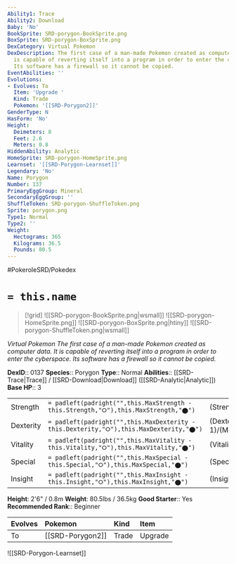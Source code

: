 ```yaml
---
Ability1: Trace
Ability2: Download
Baby: 'No'
BookSprite: SRD-porygon-BookSprite.png
BoxSprite: SRD-porygon-BoxSprite.png
DexCategory: Virtual Pokemon
DexDescription: The first case of a man-made Pokemon created as computer data. It
  is capable of reverting itself into a program in order to enter the cyberspace.
  Its software has a firewall so it cannot be copied.
EventAbilities: ''
Evolutions:
- Evolves: To
  Item: 'Upgrade '
  Kind: Trade
  Pokemon: '[[SRD-Porygon2]]'
GenderType: N
HasForm: 'No'
Height:
  Deimeters: 8
  Feet: 2.6
  Meters: 0.8
HiddenAbility: Analytic
HomeSprite: SRD-porygon-HomeSprite.png
Learnset: '[[SRD-Porygon-Learnset]]'
Legendary: 'No'
Name: Porygon
Number: 137
PrimaryEggGroup: Mineral
SecondaryEggGroup: ''
ShuffleToken: SRD-porygon-ShuffleToken.png
Sprite: porygon.png
Type1: Normal
Type2: ''
Weight:
  Hectograms: 365
  Kilograms: 36.5
  Pounds: 80.5
---
```


#PokeroleSRD/Pokedex

# `= this.name`

> [!grid]
> ![[SRD-porygon-BookSprite.png|wsmall]]
> ![[SRD-porygon-HomeSprite.png]]
> ![[SRD-porygon-BoxSprite.png|htiny]]
> ![[SRD-porygon-ShuffleToken.png|wsmall]]


*Virtual Pokemon*
*The first case of a man-made Pokemon created as computer data. It is capable of reverting itself into a program in order to enter the cyberspace. Its software has a firewall so it cannot be copied.*

**DexID**:: 0137
**Species**:: Porygon
**Type**:: Normal
**Abilities**:: [[SRD-Trace|Trace]] / [[SRD-Download|Download]] ([[SRD-Analytic|Analytic]])
**Base HP**:: 3

|           |                                                                                        |                                          |
| --------- | -------------------------------------------------------------------------------------- | ---------------------------------------- |
| Strength  | `= padleft(padright("",this.MaxStrength - this.Strength,"⭘"),this.MaxStrength,"⬤")`    | (Strength::2)/(MaxStrength::4)   |
| Dexterity | `= padleft(padright("",this.MaxDexterity - this.Dexterity,"⭘"),this.MaxDexterity,"⬤")` | (Dexterity:: 1)/(MaxDexterity::3) |
| Vitality  | `= padleft(padright("",this.MaxVitality - this.Vitality,"⭘"),this.MaxVitality,"⬤")`    | (Vitality::2)/(MaxVitality::5)   |
| Special   | `= padleft(padright("",this.MaxSpecial - this.Special,"⭘"),this.MaxSpecial,"⬤")`       | (Special::2)/(MaxSpecial::5)     |
| Insight   | `= padleft(padright("",this.MaxInsight - this.Insight,"⭘"),this.MaxInsight,"⬤")`       | (Insight::2)/(MaxInsight::5)     |

**Height**: 2'6" / 0.8m
**Weight**: 80.5lbs / 36.5kg
**Good Starter**:: Yes
**Recommended Rank**:: Beginner

| Evolves   | Pokemon          | Kind   | Item    |
|:----------|:-----------------|:-------|:--------|
| To        | [[SRD-Porygon2]] | Trade  | Upgrade |

![[SRD-Porygon-Learnset]]